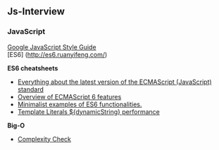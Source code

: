 ## Js-Interview

### JavaScript
[Google JavaScript Style Guide](https://google.github.io/styleguide/jsguide.html)  
[ES6] (http://es6.ruanyifeng.com/)  

__ES6 cheatsheets__  
  * [Everything about the latest version of the ECMAScript (JavaScript) standard](http://help.wtf/es6)  
  * [Overview of ECMAScript 6 features](https://github.com/lukehoban/es6features#readme)  
  * [Minimalist examples of ES6 functionalities.](https://github.com/hemanth/paws-on-es6)
  * [Template Literals ${dynamicString} performance](https://medium.com/front-end-weekly/es6-cool-stuffs-a-new-js-string-with-template-literals-c23a8af11b2)
  
__Big-O__
  * [Complexity Check](http://bigocheatsheet.com/)
